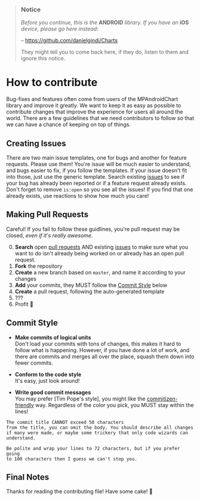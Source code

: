 > ### Notice
> *Before you continue, this is the* **ANDROID** *library. If you have an* **iOS** *device, please go here instead*:
> 
> – https://github.com/danielgindi/Charts
> 
> They might tell you to come back here, if they do, listen to them and ignore this notice.

# How to contribute
Bug-fixes and features often come from users of the MPAndroidChart library and improve it greatly. We want to keep it as easy as possible to contribute changes that improve the experience for users all around the world. There are a few guidelines that we need contributors to follow so that we can have a chance of keeping on top of things.

## Creating Issues

There are two main issue templates, one for bugs and another for feature requests. Please use them! You're issue will be much easier to understand, and bugs easier to fix, if you follow the templates. If your issue doesn't fit into those, just use the generic template.
Search existing [issues] to see if your bug has already been reported or if a feature request already exists. Don't forget to remove `is:open` so you see all the issues! If you find that one already exists, use reactions to show how much you care!

## Making Pull Requests
Careful! If you fail to follow these guidlines, you're pull request may be closed, *even if it's really awesome*. 

  0. **Search** open [pull requests] AND existing [issues] to make sure what you want to do isn't already being worked on or already has an open pull request.
  1. **Fork** the repository
  1. **Create** a new branch based on `master`, and name it according to your changes
  1. **Add** your commits, they MUST follow the [Commit Style](#commit-style) below
  1. **Create** a pull request, following the auto-generated template
  1. ???
  1. Profit :money_with_wings:
  


## Commit Style

  * **Make commits of logical units**  
  Don't load your commits with tons of changes, this makes it hard to follow what is happening. However, if you have done a lot of work, and there are commits and merges all over the place, squash them down into fewer commits.
  
  * **Conform to the code style**  
  It's easy, just look around!
  
  * **Write good commit messages**  
  You may prefer [Tim Pope's style], you might like the [commitizen-friendly] way. Regardless of the color you pick, you MUST stay within the lines!  
  ```
The commit title CANNOT exceed 50 characters
from the title, you can omit the body. You should describe all changes
if many were made, or maybe some trickery that only code wizards can
understand.

Be polite and wrap your lines to 72 characters, but if you prefer going
to 100 characters then I guess we can't stop you.
```

## Final Notes

Thanks for reading the contributing file! Have some cake! :cake:

[issues]: https://github.com/PhilJay/MPAndroidChart/issues
[pull requests]: https://github.com/PhilJay/MPAndroidChart/pulls
[GitHub Desktop]: https://desktop.github.com/
[commitizen-friendly]: https://github.com/commitizen/cz-cli

